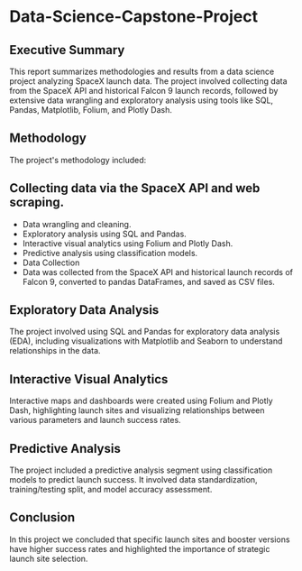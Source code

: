 # Data-Science-Capstone-Project

## Executive Summary
This report summarizes methodologies and results from a data science project analyzing SpaceX launch data. The project involved collecting data from the SpaceX API and historical Falcon 9 launch records, followed by extensive data wrangling and exploratory analysis using tools like SQL, Pandas, Matplotlib, Folium, and Plotly Dash.

## Methodology
The project's methodology included:

## Collecting data via the SpaceX API and web scraping.
- Data wrangling and cleaning.
- Exploratory analysis using SQL and Pandas.
- Interactive visual analytics using Folium and Plotly Dash.
- Predictive analysis using classification models.
- Data Collection
- Data was collected from the SpaceX API and historical launch records of Falcon 9, converted to pandas DataFrames, and saved as CSV files.

## Exploratory Data Analysis
The project involved using SQL and Pandas for exploratory data analysis (EDA), including visualizations with Matplotlib and Seaborn to understand relationships in the data.

## Interactive Visual Analytics
Interactive maps and dashboards were created using Folium and Plotly Dash, highlighting launch sites and visualizing relationships between various parameters and launch success rates.

## Predictive Analysis
The project included a predictive analysis segment using classification models to predict launch success. It involved data standardization, training/testing split, and model accuracy assessment.

## Conclusion
In this project we concluded that specific launch sites and booster versions have higher success rates and highlighted the importance of strategic launch site selection.


